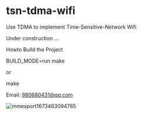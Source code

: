 # tsn-tdma-wifi
Use TDMA to implement Time-Sensitive-Network Wifi

Under construction ...

Howto Build the Project

BUILD_MODE=run make

or

make

Email: 980680431@qq.com

![mmexport1673463094765](https://user-images.githubusercontent.com/28725147/211893245-a7fffa98-405c-4f6f-93b4-299e98ff7adb.jpg)
